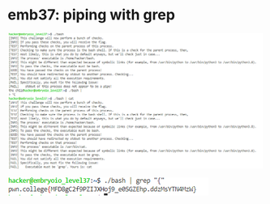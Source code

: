 # emb37: piping with grep

![](<../.gitbook/assets/image (49) (1).png>)

![piping and by grep, searching for pattern ](<../.gitbook/assets/image (116).png>)
